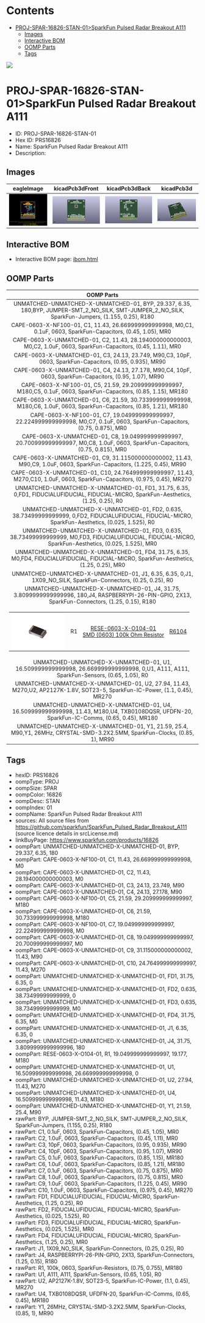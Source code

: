 



Contents
========

* [PROJ-SPAR-16826-STAN-01>SparkFun Pulsed Radar Breakout A111](#proj-spar-16826-stan-01sparkfun-pulsed-radar-breakout-a111)
	* [Images](#images)
	* [Interactive BOM](#interactive-bom)
	* [OOMP Parts](#oomp-parts)
	* [Tags](#tags)
  
![][im]
# PROJ-SPAR-16826-STAN-01>SparkFun Pulsed Radar Breakout A111

- ID: PROJ-SPAR-16826-STAN-01
- Hex ID: PRS16826
- Name: SparkFun Pulsed Radar Breakout A111
- Description: 

## Images
  
  

|eagleImage|kicadPcb3dFront|kicadPcb3dBack|kicadPcb3d|
| :---: | :---: | :---: | :---: |
|[![eagleImage](eagleImage_140.png)](eagleImage_600.png)|[![kicadPcb3dFront](kicadPcb3dFront_140.png)](kicadPcb3dFront_600.png)|[![kicadPcb3dBack](kicadPcb3dBack_140.png)](kicadPcb3dBack_600.png)|[![kicadPcb3d](kicadPcb3d_140.png)](kicadPcb3d_600.png)|

## Interactive BOM

- Interactive BOM page: [ibom.html](kicad/bom/ibom.html)

## OOMP Parts
  

|OOMP Parts|
| :---: |
|UNMATCHED-UNMATCHED-X-UNMATCHED-01, BYP, 29.337, 6.35, 180,BYP, JUMPER-SMT_2_NO_SILK, SMT-JUMPER_2_NO_SILK, SparkFun-Jumpers, (1.155, 0.25), R180|
|CAPE-0603-X-NF100-01, C1, 11.43, 26.669999999999998, M0,C1, 0.1uF, 0603, SparkFun-Capacitors, (0.45, 1.05), MR0|
|CAPE-0603-X-UNMATCHED-01, C2, 11.43, 28.194000000000003, M0,C2, 1.0uF, 0603, SparkFun-Capacitors, (0.45, 1.11), MR0|
|CAPE-0603-X-UNMATCHED-01, C3, 24.13, 23.749, M90,C3, 10pF, 0603, SparkFun-Capacitors, (0.95, 0.935), MR90|
|CAPE-0603-X-UNMATCHED-01, C4, 24.13, 27.178, M90,C4, 10pF, 0603, SparkFun-Capacitors, (0.95, 1.07), MR90|
|CAPE-0603-X-NF100-01, C5, 21.59, 29.209999999999997, M180,C5, 0.1uF, 0603, SparkFun-Capacitors, (0.85, 1.15), MR180|
|CAPE-0603-X-UNMATCHED-01, C6, 21.59, 30.733999999999998, M180,C6, 1.0uF, 0603, SparkFun-Capacitors, (0.85, 1.21), MR180|
|CAPE-0603-X-NF100-01, C7, 19.049999999999997, 22.224999999999998, M0,C7, 0.1uF, 0603, SparkFun-Capacitors, (0.75, 0.875), MR0|
|CAPE-0603-X-UNMATCHED-01, C8, 19.049999999999997, 20.700999999999997, M0,C8, 1.0uF, 0603, SparkFun-Capacitors, (0.75, 0.815), MR0|
|CAPE-0603-X-UNMATCHED-01, C9, 31.115000000000002, 11.43, M90,C9, 1.0uF, 0603, SparkFun-Capacitors, (1.225, 0.45), MR90|
|CAPE-0603-X-UNMATCHED-01, C10, 24.764999999999997, 11.43, M270,C10, 1.0uF, 0603, SparkFun-Capacitors, (0.975, 0.45), MR270|
|UNMATCHED-UNMATCHED-X-UNMATCHED-01, FD1, 31.75, 6.35, 0,FD1, FIDUCIALUFIDUCIAL, FIDUCIAL-MICRO, SparkFun-Aesthetics, (1.25, 0.25), R0|
|UNMATCHED-UNMATCHED-X-UNMATCHED-01, FD2, 0.635, 38.73499999999999, 0,FD2, FIDUCIALUFIDUCIAL, FIDUCIAL-MICRO, SparkFun-Aesthetics, (0.025, 1.525), R0|
|UNMATCHED-UNMATCHED-X-UNMATCHED-01, FD3, 0.635, 38.73499999999999, M0,FD3, FIDUCIALUFIDUCIAL, FIDUCIAL-MICRO, SparkFun-Aesthetics, (0.025, 1.525), MR0|
|UNMATCHED-UNMATCHED-X-UNMATCHED-01, FD4, 31.75, 6.35, M0,FD4, FIDUCIALUFIDUCIAL, FIDUCIAL-MICRO, SparkFun-Aesthetics, (1.25, 0.25), MR0|
|UNMATCHED-UNMATCHED-X-UNMATCHED-01, J1, 6.35, 6.35, 0,J1, 1X09_NO_SILK, SparkFun-Connectors, (0.25, 0.25), R0|
|UNMATCHED-UNMATCHED-X-UNMATCHED-01, J4, 31.75, 3.8099999999999996, 180,J4, RASPBERRYPI-26-PIN-GPIO, 2X13, SparkFun-Connectors, (1.25, 0.15), R180|
|<table><tr><td>![RESE-0603-X-O104-01](https://raw.githubusercontent.com/oomlout/oomlout_OOMP_parts/main/RESE-0603-X-O104-01/image_140.jpg)</td><td> R1</td><td>[RESE-0603-X-O104-01<br>SMD (0603) 100k Ohm Resistor](https://github.com/oomlout/oomlout_OOMP_parts/tree/main/RESE-0603-X-O104-01/)</td><td>[R6104](https://github.com/oomlout/oomlout_OOMP_parts/tree/main/RESE-0603-X-O104-01/)</td></tr></table>|
|UNMATCHED-UNMATCHED-X-UNMATCHED-01, U1, 16.509999999999998, 26.669999999999998, 0,U1, A111, A111, SparkFun-Sensors, (0.65, 1.05), R0|
|UNMATCHED-UNMATCHED-X-UNMATCHED-01, U2, 27.94, 11.43, M270,U2, AP2127K-1.8V, SOT23-5, SparkFun-IC-Power, (1.1, 0.45), MR270|
|UNMATCHED-UNMATCHED-X-UNMATCHED-01, U4, 16.509999999999998, 11.43, M180,U4, TXB0108DQSR, UFDFN-20, SparkFun-IC-Comms, (0.65, 0.45), MR180|
|UNMATCHED-UNMATCHED-X-UNMATCHED-01, Y1, 21.59, 25.4, M90,Y1, 26MHz, CRYSTAL-SMD-3.2X2.5MM, SparkFun-Clocks, (0.85, 1), MR90|

## Tags

- hexID: PRS16826
- oompType: PROJ
- oompSize: SPAR
- oompColor: 16826
- oompDesc: STAN
- oompIndex: 01
- oompName: SparkFun Pulsed Radar Breakout A111
- sources: All source files from https://github.com/sparkfun/SparkFun_Pulsed_Radar_Breakout_A111 (source licence details in srcLicense.md)
- linkBuyPage: https://www.sparkfun.com/products/16826
- oompPart: UNMATCHED-UNMATCHED-X-UNMATCHED-01, BYP, 29.337, 6.35, 180
- oompPart: CAPE-0603-X-NF100-01, C1, 11.43, 26.669999999999998, M0
- oompPart: CAPE-0603-X-UNMATCHED-01, C2, 11.43, 28.194000000000003, M0
- oompPart: CAPE-0603-X-UNMATCHED-01, C3, 24.13, 23.749, M90
- oompPart: CAPE-0603-X-UNMATCHED-01, C4, 24.13, 27.178, M90
- oompPart: CAPE-0603-X-NF100-01, C5, 21.59, 29.209999999999997, M180
- oompPart: CAPE-0603-X-UNMATCHED-01, C6, 21.59, 30.733999999999998, M180
- oompPart: CAPE-0603-X-NF100-01, C7, 19.049999999999997, 22.224999999999998, M0
- oompPart: CAPE-0603-X-UNMATCHED-01, C8, 19.049999999999997, 20.700999999999997, M0
- oompPart: CAPE-0603-X-UNMATCHED-01, C9, 31.115000000000002, 11.43, M90
- oompPart: CAPE-0603-X-UNMATCHED-01, C10, 24.764999999999997, 11.43, M270
- oompPart: UNMATCHED-UNMATCHED-X-UNMATCHED-01, FD1, 31.75, 6.35, 0
- oompPart: UNMATCHED-UNMATCHED-X-UNMATCHED-01, FD2, 0.635, 38.73499999999999, 0
- oompPart: UNMATCHED-UNMATCHED-X-UNMATCHED-01, FD3, 0.635, 38.73499999999999, M0
- oompPart: UNMATCHED-UNMATCHED-X-UNMATCHED-01, FD4, 31.75, 6.35, M0
- oompPart: UNMATCHED-UNMATCHED-X-UNMATCHED-01, J1, 6.35, 6.35, 0
- oompPart: UNMATCHED-UNMATCHED-X-UNMATCHED-01, J4, 31.75, 3.8099999999999996, 180
- oompPart: RESE-0603-X-O104-01, R1, 19.049999999999997, 19.177, M180
- oompPart: UNMATCHED-UNMATCHED-X-UNMATCHED-01, U1, 16.509999999999998, 26.669999999999998, 0
- oompPart: UNMATCHED-UNMATCHED-X-UNMATCHED-01, U2, 27.94, 11.43, M270
- oompPart: UNMATCHED-UNMATCHED-X-UNMATCHED-01, U4, 16.509999999999998, 11.43, M180
- oompPart: UNMATCHED-UNMATCHED-X-UNMATCHED-01, Y1, 21.59, 25.4, M90
- rawPart: BYP, JUMPER-SMT_2_NO_SILK, SMT-JUMPER_2_NO_SILK, SparkFun-Jumpers, (1.155, 0.25), R180
- rawPart: C1, 0.1uF, 0603, SparkFun-Capacitors, (0.45, 1.05), MR0
- rawPart: C2, 1.0uF, 0603, SparkFun-Capacitors, (0.45, 1.11), MR0
- rawPart: C3, 10pF, 0603, SparkFun-Capacitors, (0.95, 0.935), MR90
- rawPart: C4, 10pF, 0603, SparkFun-Capacitors, (0.95, 1.07), MR90
- rawPart: C5, 0.1uF, 0603, SparkFun-Capacitors, (0.85, 1.15), MR180
- rawPart: C6, 1.0uF, 0603, SparkFun-Capacitors, (0.85, 1.21), MR180
- rawPart: C7, 0.1uF, 0603, SparkFun-Capacitors, (0.75, 0.875), MR0
- rawPart: C8, 1.0uF, 0603, SparkFun-Capacitors, (0.75, 0.815), MR0
- rawPart: C9, 1.0uF, 0603, SparkFun-Capacitors, (1.225, 0.45), MR90
- rawPart: C10, 1.0uF, 0603, SparkFun-Capacitors, (0.975, 0.45), MR270
- rawPart: FD1, FIDUCIALUFIDUCIAL, FIDUCIAL-MICRO, SparkFun-Aesthetics, (1.25, 0.25), R0
- rawPart: FD2, FIDUCIALUFIDUCIAL, FIDUCIAL-MICRO, SparkFun-Aesthetics, (0.025, 1.525), R0
- rawPart: FD3, FIDUCIALUFIDUCIAL, FIDUCIAL-MICRO, SparkFun-Aesthetics, (0.025, 1.525), MR0
- rawPart: FD4, FIDUCIALUFIDUCIAL, FIDUCIAL-MICRO, SparkFun-Aesthetics, (1.25, 0.25), MR0
- rawPart: J1, 1X09_NO_SILK, SparkFun-Connectors, (0.25, 0.25), R0
- rawPart: J4, RASPBERRYPI-26-PIN-GPIO, 2X13, SparkFun-Connectors, (1.25, 0.15), R180
- rawPart: R1, 100k, 0603, SparkFun-Resistors, (0.75, 0.755), MR180
- rawPart: U1, A111, A111, SparkFun-Sensors, (0.65, 1.05), R0
- rawPart: U2, AP2127K-1.8V, SOT23-5, SparkFun-IC-Power, (1.1, 0.45), MR270
- rawPart: U4, TXB0108DQSR, UFDFN-20, SparkFun-IC-Comms, (0.65, 0.45), MR180
- rawPart: Y1, 26MHz, CRYSTAL-SMD-3.2X2.5MM, SparkFun-Clocks, (0.85, 1), MR90



[im]: kicadPcb3d_450.png
